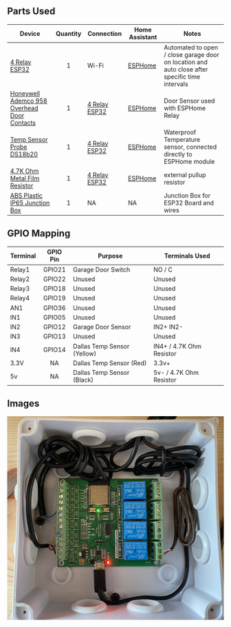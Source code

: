 ## Parts Used

| Device  | Quantity | Connection | Home Assistant | Notes |
| ------------- | :---: | ------------- | ------------- | ------------- |
| [4 Relay ESP32](https://amzn.to/3abd0vG) | 1 | Wi-Fi | [ESPHome](https://www.home-assistant.io/integrations/esphome/)| Automated to open / close garage door on location and auto close after specific time intervals |
| [Honeywell Ademco 958 Overhead Door Contacts](https://amzn.to/33CpKZG) | 1 | [4 Relay ESP32](https://amzn.to/3abd0vG) | [ESPHome](https://www.home-assistant.io/integrations/esphome/)| Door Sensor used with ESPHome Relay |
| [Temp Sensor Probe DS18b20](https://amzn.to/3bx9RGF) | 1 | [4 Relay ESP32](https://amzn.to/3abd0vG) | [ESPHome](https://www.home-assistant.io/integrations/esphome/) | Waterproof Temperature sensor, connected directly to ESPHome module |
| [4.7K Ohm Metal Film Resistor](https://amzn.to/3ar95uB) | 1 | [4 Relay ESP32](https://amzn.to/3abd0vG) | [ESPHome](https://www.home-assistant.io/integrations/esphome/) | external pullup resistor |
| [ABS Plastic IP65 Junction Box](https://amzn.to/3asXMCa) | 1 | NA | NA | Junction Box for ESP32 Board and wires |

## GPIO Mapping

| Terminal  | GPIO Pin | Purpose | Terminals Used |
| ------------- | :---: | ------------- | ------------- |
| Relay1 | GPIO21 | Garage Door Switch | NO / C |
| Relay2 | GPIO22 | Unused | Unused |
| Relay3 | GPIO18 | Unused | Unused |
| Relay4 | GPIO19 | Unused | Unused |
| AN1 | GPIO36 | Unused | Unused |
| IN1 | GPIO05 | Unused | Unused |
| IN2 | GPIO12 | Garage Door Sensor | IN2+ IN2- |
| IN3 | GPIO13 | Unused | Unused |
| IN4 | GPIO14 | Dallas Temp Sensor (Yellow) | IN4+ / 4.7K Ohm Resistor |
| 3.3V | NA | Dallas Temp Sensor (Red) | 3.3v+ |
| 5v | NA | Dallas Temp Sensor (Black) | 5v- / 4.7K Ohm Resistor |

## Images
![UI](images/4RelayESP32.jpeg?raw=true "ESP32")
